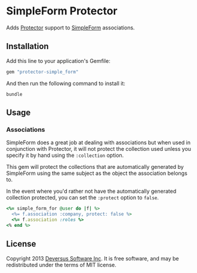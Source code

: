 SimpleForm Protector
=====================

Adds [Protector](https://github.com/inossidabile/protector) support to [SimpleForm](https://github.com/plataformatec/simple_form) associations.

## Installation

Add this line to your application's Gemfile:

```ruby
gem "protector-simple_form"
```

And then run the following command to install it:

```console
bundle
```

## Usage

### Associations

SimpleForm does a great job at dealing with associations but when used in conjunction with Protector, it will not protect the collection used unless you specify it by hand using the `:collection` option.

This gem will protect the collections that are automatically generated by SimpleForm using the same subject as the object the association belongs to.

In the event where you'd rather not have the automatically generated collection protected, you can set the `:protect` option to `false`.

```ruby
<%= simple_form_for @user do |f| %>
  <%= f.association :company, protect: false %>
  <%= f.association :roles %>
<% end %>
```

## License

Copyright 2013 [Deversus Software Inc](http://www.deversus.com). It is free software, and may be redistributed under the terms of MIT license.